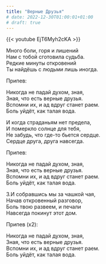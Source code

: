 ```yaml
---
title: "Верные Друзья"
# date: 2022-12-30T01:00:01+01:00
# draft: true
---
```


{{< youtube EjT6Myh2cKA >}}

Много боли, горя и лишений  
Нам с тобой сготовила судьба.  
Редкие минуты откровений  
Ты найдёшь с людьми лишь иногда.

Припев:

Никогда не падай духом, зная,  
Зная, что есть верные друзья.  
Вспомни их, и ад вдруг станет раем.  
Боль уйдёт, как талая вода.

И когда страданьям нет предела,  
И померкло солнце для тебя,  
Не забудь, что где-то бьется сердце.  
Сердце друга, друга навсегда.

Припев:

Никогда не падай духом, зная,  
Зная, что есть верные друзья.  
Вспомни их, и ад вдруг станет раем.  
Боль уйдёт, как талая вода.

3.И собравшись мы за чашкой чая,  
Начав откровенный разговор,  
Боль твою развеем, и печали  
Навсегда покинут этот дом.

Припев (х2):

Никогда не падай духом, зная,  
Зная, что есть верные друзья.  
Вспомни их, и ад вдруг станет раем.  
Боль уйдёт, как талая вода.
